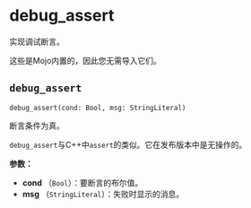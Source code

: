 # debug\_assert

实现调试断言。

这些是Mojo内置的，因此您无需导入它们。

## `debug_assert`[](#debug_assert)

`debug_assert(cond: Bool, msg: StringLiteral)`

断言条件为真。

`debug_assert`与C++中`assert`的类似。它在发布版本中是无操作的。

**参数：**

* **cond** （`Bool`）：要断言的布尔值。
* **msg** （`StringLiteral`）：失败时显示的消息。
